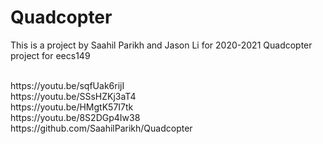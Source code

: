 # Quadcopter
This is a project by Saahil Parikh and Jason Li for 2020-2021
Quadcopter project for eecs149

<br />
https://youtu.be/sqfUak6rijI
<br />
https://youtu.be/SSsHZKj3aT4
<br />
https://youtu.be/HMgtK57I7tk
<br />
https://youtu.be/8S2DGp4Iw38
<br />
https://github.com/SaahilParikh/Quadcopter
